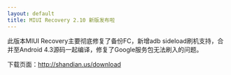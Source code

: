 ```yaml
---
layout: default
title: MIUI Recovery 2.10 新版发布啦
---
```

此版本MIUI Recovery主要彻底修复了备份FC，新增adb sideload刷机支持，合并至Android 4.3源码一起编译，修复了Google服务包无法刷入的问题。
<!--more-->
下载页面：<http://shandian.us/download>
